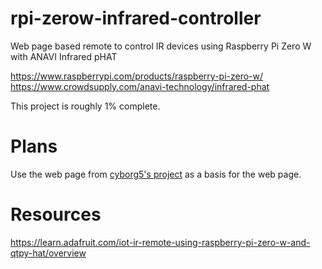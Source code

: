 # rpi-zerow-infrared-controller
Web page based remote to control IR devices using Raspberry Pi Zero W with ANAVI Infrared pHAT

https://www.raspberrypi.com/products/raspberry-pi-zero-w/
https://www.crowdsupply.com/anavi-technology/infrared-phat

This project is roughly 1% complete.

# Plans
Use the web page from [cyborg5's project](https://github.com/cyborg5/qtpyhat/tree/main/raspberry_pi_files/qtpyir) as a basis for the web page.

# Resources
https://learn.adafruit.com/iot-ir-remote-using-raspberry-pi-zero-w-and-qtpy-hat/overview
